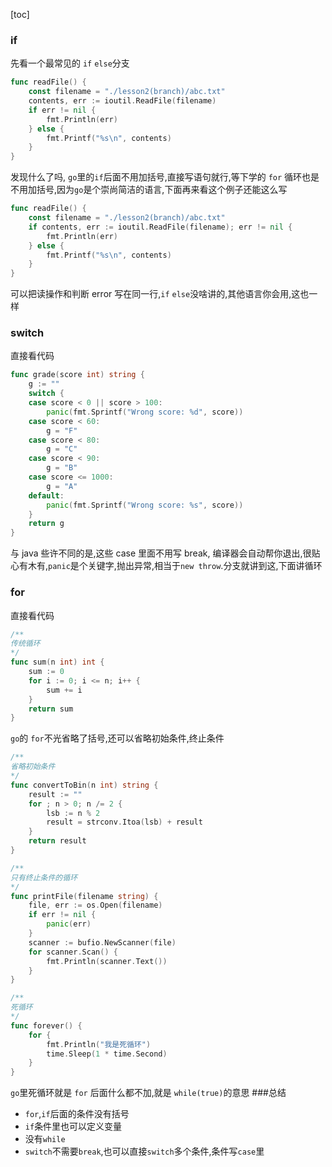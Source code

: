 [toc]
### if
先看一个最常见的 `if` `else`分支
```go
func readFile() {
	const filename = "./lesson2(branch)/abc.txt"
	contents, err := ioutil.ReadFile(filename)
	if err != nil {
		fmt.Println(err)
	} else {
		fmt.Printf("%s\n", contents)
	}
}
```
发现什么了吗, `go`里的`if`后面不用加括号,直接写语句就行,等下学的 `for` 循环也是不用加括号,因为`go`是个崇尚简洁的语言,下面再来看这个例子还能这么写
```go
func readFile() {
	const filename = "./lesson2(branch)/abc.txt"
	if contents, err := ioutil.ReadFile(filename); err != nil {
		fmt.Println(err)
	} else {
		fmt.Printf("%s\n", contents)
	}
}
```
 可以把读操作和判断 error 写在同一行,`if` `else`没啥讲的,其他语言你会用,这也一样
### switch
直接看代码
```go
func grade(score int) string {
	g := ""
	switch {
	case score < 0 || score > 100:
		panic(fmt.Sprintf("Wrong score: %d", score))
	case score < 60:
		g = "F"
	case score < 80:
		g = "C"
	case score < 90:
		g = "B"
	case score <= 1000:
		g = "A"
	default:
		panic(fmt.Sprintf("Wrong score: %s", score))
	}
	return g
}
```
与 java 些许不同的是,这些 case 里面不用写 break, 编译器会自动帮你退出,很贴心有木有,`panic`是个关键字,抛出异常,相当于`new throw`.分支就讲到这,下面讲循环
### for
直接看代码
```go
/**
传统循环
*/
func sum(n int) int {
	sum := 0
	for i := 0; i <= n; i++ {
		sum += i
	}
	return sum
}
```
`go`的 `for`不光省略了括号,还可以省略初始条件,终止条件
```go
/**
省略初始条件
*/
func convertToBin(n int) string {
	result := ""
	for ; n > 0; n /= 2 {
		lsb := n % 2
		result = strconv.Itoa(lsb) + result
	}
	return result
}

/**
只有终止条件的循环
*/
func printFile(filename string) {
	file, err := os.Open(filename)
	if err != nil {
		panic(err)
	}
	scanner := bufio.NewScanner(file)
	for scanner.Scan() {
		fmt.Println(scanner.Text())
	}
}

/**
死循环
*/
func forever() {
	for {
		fmt.Println("我是死循环")
		time.Sleep(1 * time.Second)
	}
}
```
`go`里死循环就是 `for` 后面什么都不加,就是 `while(true)`的意思
###总结
- `for`,`if`后面的条件没有括号
- `if`条件里也可以定义变量
- 没有`while`
- `switch`不需要`break`,也可以直接`switch`多个条件,条件写`case`里
